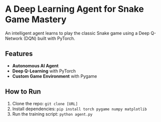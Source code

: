 # A Deep Learning Agent for Snake Game Mastery

An intelligent agent learns to play the classic Snake game using a Deep Q-Network (DQN) built with PyTorch.

## Features

-   **Autonomous AI Agent**
-   **Deep Q-Learning** with PyTorch
-   **Custom Game Environment** with Pygame

## How to Run

1.  Clone the repo: `git clone [URL]`
2.  Install dependencies: `pip install torch pygame numpy matplotlib`
3.  Run the training script: `python agent.py`
